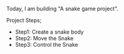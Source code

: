 Today, I am building "A snake game project".

Project Steps;
- Step1: Create a snake body
- Step2: Move the Snake
- Step3: Control the Snake